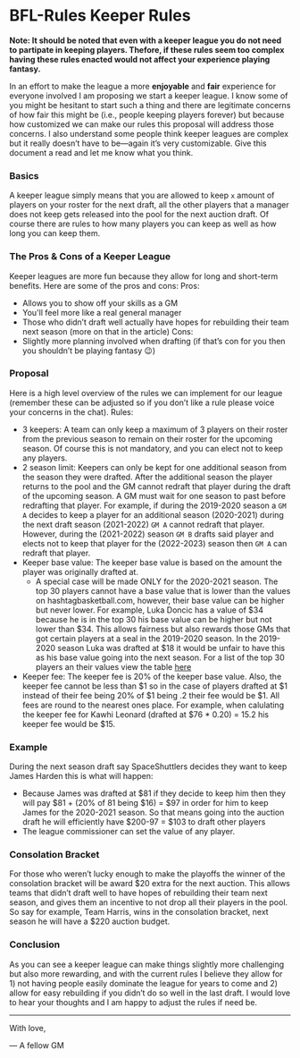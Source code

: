 # BFL-Rules Keeper Rules

**Note: It should be noted that even with a keeper league you do not need to partipate in keeping players. Thefore, if these rules seem too complex having these rules enacted would not affect your experience playing fantasy.**

In an effort to make the league a more **enjoyable** and **fair** experience for everyone involved I am proposing we start a keeper league. I know some of you might be hesitant to start such a thing and there are legitimate concerns of how fair this might be (i.e., people keeping players forever) but because how customized we can make our rules this proposal will address those concerns. I also understand some people think keeper leagues are complex but it really doesn’t have to be—again it’s very customizable. Give this document a read and let me know what you think.

### Basics 
A keeper league simply means that you are allowed to keep `x` amount of players on your roster for the next draft, all the other players that a manager does not keep gets released into the pool for the next auction draft. Of course there are rules to how many players you can keep as well as how long you can keep them.

### The Pros & Cons of a Keeper League
Keeper leagues are more fun because they allow for long and short-term benefits. Here are some of the pros and cons:
 Pros:
- Allows you to show off your skills as a GM
- You'll feel more like a real general manager
- Those who didn’t draft well actually have hopes for rebuilding their team next season (more on that in the article)
 Cons:
- Slightly more planning involved when drafting (if that’s con for you then you shouldn’t be playing fantasy 😉)
### Proposal
Here is a high level overview of the rules we can implement for our league (remember these can be adjusted so if you don’t like a rule please voice your concerns in the chat).
Rules:
- 3 keepers: A team can only keep a maximum of 3 players on their roster from the previous season to remain on their roster for the upcoming season. Of course this is not mandatory, and you can elect not to keep any players.
- 2 season limit: Keepers can only be kept for one additional season from the season they were drafted. After the additional season the player returns to the pool and the GM cannot redraft that player during the draft of the upcoming season. A GM must wait for one season to past before redrafting that player. For example, if during the 2019-2020 season a `GM A` decides to keep a player for an additional season (2020-2021) during the next draft season (2021-2022) `GM A` cannot redraft that player. However, during the (2021-2022) season `GM B` drafts said player and elects not to keep that player for the (2022-2023) season then `GM A` can redraft that player.
-  Keeper base value: The keeper base value is based on the amount the player was originally drafted at.
	- A special case will be made ONLY for the 2020-2021 season. The top 30 players cannot have a base value that is lower than the values on hashtagbasketball.com, however, their base value can be higher but never lower. For example, Luka Doncic has a value of $34 because he is in the top 30 his base value can be higher but not lower than $34. This allows fairness but also rewards those GMs that got certain players at a seal in the 2019-2020 season. In the 2019-2020 season Luka was drafted at $18 it would be unfair to have this as his base value going into the next season. For a list of the top 30 players an their values view the table [here](https://github.com/SoneeJohn/BFL-Rules/blob/master/AUCTION%20VALUES%20(2019-2020).md)
- Keeper fee: The keeper fee is 20% of the keeper base value. Also, the keeper fee cannot be less than $1 so in the case of players drafted at $1 instead of their fee being 20% of $1 being .2 their fee would be $1. All fees are round to the nearest ones place. For example, when calulating the keeper fee for Kawhi Leonard (drafted at $76 * 0.20) = 15.2 his keeper fee would be $15.
### Example
During the next season draft say SpaceShuttlers decides they want to keep James Harden this is what will happen:
- Because James was drafted at $81 if they decide to keep him then they will pay $81 + (20% of 81 being $16) = $97 in order for him to keep James for the 2020-2021 season. So that means going into the auction draft he will efficiently have $200-97 = $103 to draft other players
- The league commissioner can set the value of any player.

### Consolation Bracket 
For those who weren’t lucky enough to make the playoffs the winner of the consolation bracket will be award $20 extra for the next auction. This allows teams that didn’t draft well to have hopes of rebuilding their team next season, and gives them an incentive to not drop all their players in the pool. So say for example, Team Harris, wins in the consolation bracket, next season he will have a $220 auction budget.

### Conclusion
As you can see a keeper league can make things slightly more challenging but also more rewarding, and with the current rules I believe they allow for 1) not having people easily dominate the league for years to come and 2) allow for easy rebuilding if you didn’t do so well in the last draft. I would love to hear your thoughts and I am happy to adjust the rules if need be.

---
With love,


— A fellow GM
